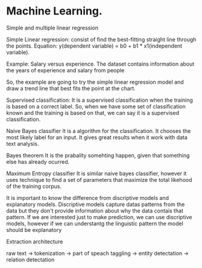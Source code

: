# Machine Learning.

Simple and multiple linear regression

Simple Linear regression: consist of find the best-fitting straight line through the points.
Equation:
y(dependent variable) = b0 + b1 * x1(independent variable).

Example:
Salary versus experience.
The dataset contains information about the years of experience and salary from people

So, the example are going to try the simple linear regression model and draw a trend line that best fits the point at the chart.

Supervised classification: 
It is a supervised classification when the training is based on a correct label. So, when we have some set of classification known and the training is based on that, we can say it is a supervised classification.

Naive Bayes classifier
It is a algorithm for the classification. It chooses the most likely label for an input. It gives great results when it work with data text analysis.

Bayes theorem
It is the prabality somehting happen, given that something else has already ocurred.

Maximum Entropy classifier
It is similar naive bayes classifier, however it uses technique to find a set of parameters that maximize the total likehood of the training corpus.

It is important to know the difference from discriptive models and explanatory models. Discriptive models capture datas patterns from the data but they don't provide information about why the data contais that pattern. If we are interested just to make prediction, we can use discriptive models, however if we can understantg the linguistic pattern the model should be explanatory


Extraction architecture

raw text -> tokenization -> part of speach taggling -> entity detectation -> relation detectation


